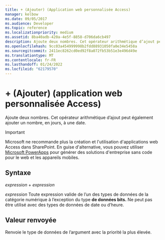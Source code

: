 ```yaml
---
title: + (Ajouter) (Application web personnalisée Access)
manager: kelbow
ms.date: 09/05/2017
ms.audience: Developer
ms.topic: reference
ms.localizationpriority: medium
ms.assetid: 8ba40adb-420a-4e5f-8858-d706da6cb497
description: Ajoute deux nombres. Cet opérateur arithmétique d’ajout peut également ajouter un nombre, en jours, à une date.
ms.openlocfilehash: 9cc03a454999998b2fdd88931050fa0e34e5458a
ms.sourcegitcommit: 2411ec8262cd0ed92f8a072fb53b51e3e496d49e
ms.translationtype: MT
ms.contentlocale: fr-FR
ms.lasthandoff: 01/24/2022
ms.locfileid: "62179570"
---
```

# <a name="-add-access-custom-web-app"></a>+ (Ajouter) (application web personnalisée Access)

Ajoute deux nombres. Cet opérateur arithmétique d’ajout peut également ajouter un nombre, en jours, à une date. 
  
> [!IMPORTANT]
> Microsoft ne recommande plus la création et l'utilisation d'applications web Access dans SharePoint. En guise d'alternative, vous pouvez utiliser [Microsoft PowerApps](https://powerapps.microsoft.com/) pour générer des solutions d'entreprise sans code pour le web et les appareils mobiles. 
  
## <a name="syntax"></a>Syntaxe

 *expression*   +   *expression* 
  
 *expression*  Toute expression valide de l’un des types de données de la catégorie numérique à l’exception du type **de données bits.** Ne peut pas être utilisé avec des types de données de date ou d’heure. 
  
## <a name="return-value"></a>Valeur renvoyée

Renvoie le type de données de l’argument avec la priorité la plus élevée. 
  

